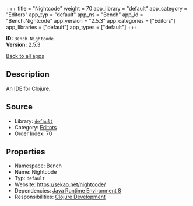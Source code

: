 ﻿+++
title = "Nightcode"
weight = 70
app_library = "default"
app_category = "Editors"
app_typ = "default"
app_ns = "Bench"
app_id = "Bench.Nightcode"
app_version = "2.5.3"
app_categories = ["Editors"]
app_libraries = ["default"]
app_types = ["default"]
+++

**ID:** `Bench.Nightcode`  
**Version:** 2.5.3  
<!--more-->

[Back to all apps](/apps/)

## Description
An IDE for Clojure.

## Source

* Library: [`default`](/app_libraries/default)
* Category: [Editors](/app_categories/editors)
* Order Index: 70

## Properties

* Namespace: Bench
* Name: Nightcode
* Typ: `default`
* Website: <https://sekao.net/nightcode/>
* Dependencies: [Java Runtime Environment 8](/apps/Bench.JRE8)
* Responsibilities: [Clojure Development](/apps/Bench.Group.ClojureDevelopment)

